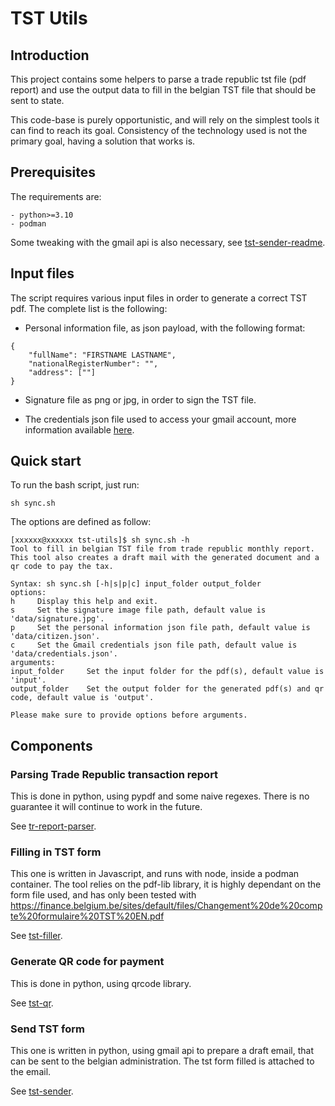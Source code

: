 # TST Utils

## Introduction

This project contains some helpers to parse a trade republic tst file (pdf report) and use the output data to fill in the belgian TST file that should be sent to state.

This code-base is purely opportunistic, and will rely on the simplest tools it can find to reach its goal.  Consistency of the technology used is not the primary goal, having a solution that works is.

## Prerequisites

The requirements are: 
```
- python>=3.10
- podman 
```
Some tweaking with the gmail api is also necessary, see [tst-sender-readme](./tst-sender/README.md).

## Input files 

The script requires various input files in order to generate a correct TST pdf.
The complete list is the following:

- Personal information file, as json payload, with the following format:
```
{
    "fullName": "FIRSTNAME LASTNAME",
    "nationalRegisterNumber": "",
    "address": [""]
}
```

- Signature file as png or jpg, in order to sign the TST file.

- The credentials json file used to access your gmail account, more information available [here](./tst-sender/README.md).

## Quick start

To run the bash script, just run:

```
sh sync.sh
```

The options are defined as follow:

```
[xxxxxx@xxxxxx tst-utils]$ sh sync.sh -h
Tool to fill in belgian TST file from trade republic monthly report.
This tool also creates a draft mail with the generated document and a qr code to pay the tax.

Syntax: sh sync.sh [-h|s|p|c] input_folder output_folder
options:
h     Display this help and exit.
s     Set the signature image file path, default value is 'data/signature.jpg'.
p     Set the personal information json file path, default value is 'data/citizen.json'.
c     Set the Gmail credentials json file path, default value is 'data/credentials.json'.
arguments:
input_folder     Set the input folder for the pdf(s), default value is 'input'.
output_folder    Set the output folder for the generated pdf(s) and qr code, default value is 'output'.

Please make sure to provide options before arguments.
```


## Components
### Parsing Trade Republic transaction report

This is done in python, using pypdf and some naive regexes. There is no guarantee it will continue to work in the future.

See [tr-report-parser](./tr-report-parser/).

### Filling in TST form

This one is written in Javascript, and runs with node, inside a podman container.  The tool relies on the pdf-lib library, it is highly dependant on the form file used, and has only been tested with https://finance.belgium.be/sites/default/files/Changement%20de%20compte%20formulaire%20TST%20EN.pdf

See [tst-filler](./tst-filler/).

### Generate QR code for payment

This is done in python, using qrcode library.

See [tst-qr](./tst-qr/).

### Send TST form

This one is written in python, using gmail api to prepare a draft email, that can be sent to the belgian administration.  The tst form filled is attached to the email.

See [tst-sender](./tst-sender/).
